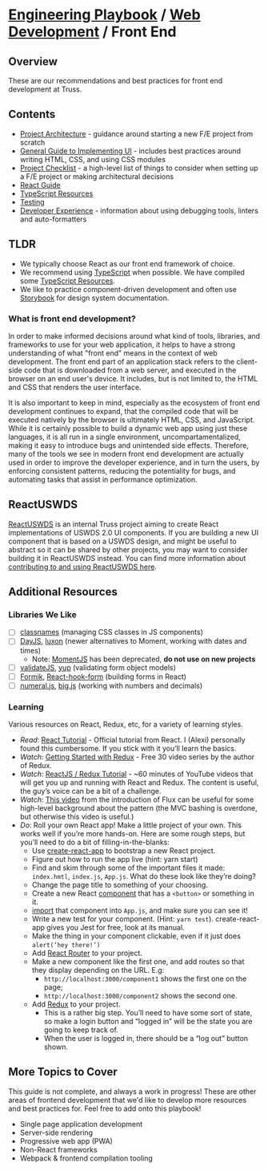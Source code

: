 # [Engineering Playbook](../../README.md) / [Web Development](../README.md) / Front End

## Overview

These are our recommendations and best practices for front end development at Truss.

## Contents

- [Project Architecture](./architecture.md) - guidance around starting a new F/E project from scratch
- [General Guide to Implementing UI](./developing-ui.md) - includes best practices around writing HTML, CSS, and using CSS modules
- [Project Checklist](./project-checklist.md) - a high-level list of things to consider when setting up a F/E project or making architectural decisions
- [React Guide](./react.md)
- [TypeScript Resources](./typescript.md)
- [Testing](./testing.md)
- [Developer Experience](./developer-experience.md) - information about using debugging tools, linters and auto-formatters

## TLDR

- We typically choose React as our front end framework of choice.
- We recommend using [TypeScript](https://www.typescriptlang.org/) when possible. We have compiled some [TypeScript Resources](./typescript.md).
- We like to practice component-driven development and often use [Storybook](https://storybook.js.org/) for design system documentation.

### What is front end development?

In order to make informed decisions around what kind of tools, libraries, and frameworks to use for your web application, it helps to have a strong understanding of what "front end" means in the context of web development. The front end part of an application stack refers to the client-side code that is downloaded from a web server, and executed in the browser on an end user's device. It includes, but is not limited to, the HTML and CSS that renders the user interface.

It is also important to keep in mind, especially as the ecosystem of front end development continues to expand, that the compiled code that will be executed natively by the browser is ultimately HTML, CSS, and JavaScript. While it is certainly possible to build a dynamic web app using just these languages, it is all run in a single environment, uncompartamentalized, making it easy to introduce bugs and unintended side effects. Therefore, many of the tools we see in modern front end development are actually used in order to improve the developer experience, and in turn the users, by enforcing consistent patterns, reducing the potentiality for bugs, and automating tasks that assist in performance optimization.

## ReactUSWDS

[ReactUSWDS](https://github.com/trussworks/react-uswds) is an internal Truss project aiming to create React implementations of USWDS 2.0 UI components. If you are building a new UI component that is based on a USWDS design, and might be useful to abstract so it can be shared by other projects, you may want to consider building it in ReactUSWDS instead. You can find more information about [contributing to and using ReactUSWDS here](https://github.com/trussworks/react-uswds).

## Additional Resources

### Libraries We Like

- [ ] [classnames](https://github.com/JedWatson/classnames) (managing CSS classes in JS components)
- [ ] [DayJS](https://day.js.org/), [luxon](https://moment.github.io/luxon/index.html) (newer alternatives to Moment, working with dates and times)
  - Note: [MomentJS](https://momentjs.com/) has been deprecated, **do not use on new projects**
- [ ] [validateJS](https://validatejs.org/), [yup](https://github.com/jquense/yup) (validating form object models)
- [ ] [Formik](https://formik.org/), [React-hook-form](https://react-hook-form.com/) (building forms in React)
- [ ] [numeral.js](http://numeraljs.com/), [big.js](https://mikemcl.github.io/big.js/) (working with numbers and decimals)

### Learning

Various resources on React, Redux, etc, for a variety of learning styles.

- _Read_: [React Tutorial](https://reactjs.org/tutorial/tutorial.html) - Official tutorial from React. I (Alexi) personally found this cumbersome. If you stick with it you’ll learn the basics.
- _Watch_: [Getting Started with Redux](https://egghead.io/courses/getting-started-with-redux) - Free 30 video series by the author of Redux.
- _Watch_: [ReactJS / Redux Tutorial](https://www.youtube.com/playlist?list=PL55RiY5tL51rrC3sh8qLiYHqUV3twEYU_) - ~60 minutes of YouTube videos that will get you up and running with React and Redux. The content is useful, the guy’s voice can be a bit of a challenge.
- _Watch_: [This video](https://www.youtube.com/watch?list=PLb0IAmt7-GS188xDYE-u1ShQmFFGbrk0v&v=nYkdrAPrdcw) from the introduction of Flux can be useful for some high-level background about the pattern (the MVC bashing is overdone, but otherwise this video is useful.)
- _Do_: Roll your own React app! Make a little project of your own. This works well if you’re more hands-on. Here are some rough steps, but you’ll need to do a bit of filling-in-the-blanks:
  - Use [create-react-app](https://github.com/facebookincubator/create-react-app) to bootstrap a new React project.
  - Figure out how to run the app live (hint: yarn start)
  - Find and skim through some of the important files it made: `index.hmtl`, `index.js`, `App.js`. What do these look like they’re doing?
  - Change the page title to something of your choosing.
  - Create a new React [component](https://reactjs.org/docs/react-component.html) that has a `<button>` or something in it.
  - [import](https://developer.mozilla.org/en-US/docs/Web/JavaScript/Reference/Statements/import) that component into `App.js`, and make sure you can see it!
  - Write a new test for your component. (Hint: `yarn test`). create-react-app gives you Jest for free, look at its manual.
  - Make the thing in your component clickable, even if it just does `alert(‘hey there!’)`
  - Add [React Router](https://github.com/ReactTraining/react-router) to your project.
  - Make a new component like the first one, and add routes so that they display depending on the URL. E.g:
    - `http://localhost:3000/component1` shows the first one on the page;
    - `http://localhost:3000/component2` shows the second one.
  - Add [Redux](https://redux.js.org/) to your project.
    - This is a rather big step. You’ll need to have some sort of state, so make a login button and “logged in” will be the state you are going to keep track of.
    - When the user is logged in, there should be a “log out” button shown.

## More Topics to Cover

This guide is not complete, and always a work in progress! These are other areas of frontend development that we'd like to develop more resources and best practices for. Feel free to add onto this playbook!

- Single page application development
- Server-side rendering
- Progressive web app (PWA)
- Non-React frameworks
- Webpack & frontend compilation tooling

